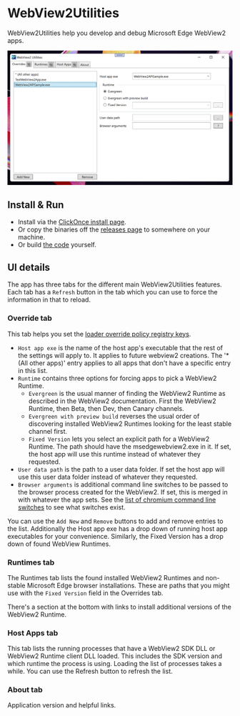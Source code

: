 # WebView2Utilities

WebView2Utilities help you develop and debug Microsoft Edge WebView2 apps.

![Screenshot of WebView2 Utilities](screenshot.png)

## Install & Run

* Install via the [ClickOnce install page](https://david-risney.github.io/webview2-utils/install/wv2util.application).
* Or copy the binaries off the [releases page](https://github.com/david-risney/webview2-utils/releases/) to somewhere on your machine.
* Or build [the code](https://github.com/david-risney/webview2-utils) yourself.

## UI details

The app has three tabs for the different main WebView2Utilities features. Each tab has a `Refresh` button in the tab which you can use to force the information in that to reload.

### Override tab

This tab helps you set the [loader override policy registry keys](https://docs.microsoft.com/en-us/microsoft-edge/webview2/reference/win32/webview2-idl?view=webview2-1.0.774.44#createcorewebview2environmentwithoptions).

* `Host app exe` is the name of the host app's executable that the rest of the settings will apply to. It applies to future webview2 creations. The '* (All other apps)' entry applies to all apps that don't have a specific entry in this list.
* `Runtime` contains three options for forcing apps to pick a WebView2 Runtime.
  * `Evergreen` is the usual manner of finding the WebView2 Runtime as described in the WebView2 documentation. First the WebView2 Runtime, then Beta, then Dev, then Canary channels.
  * `Evergreen with preview build` reverses the usual order of discovering installed WebView2 Runtimes looking for the least stable channel first.
  * `Fixed Version` lets you select an explicit path for a WebView2 Runtime. The path should have the msedgewebview2.exe in it. If set, the host app will use this runtime instead of whatever they requested.
* `User data path` is the path to a user data folder. If set the host app will use this user data folder instead of whatever they requested.
* `Browser arguments` is additional command line switches to be passed to the browser process created for the WebView2. If set, this is merged in with whatever the app sets. See the [list of chromium command line switches](https://peter.sh/experiments/chromium-command-line-switches/) to see what switches exist.

You can use the `Add New` and `Remove` buttons to add and remove entries to the list. Additionally the Host app exe has a drop down of running host app executables for your convenience. Similarly, the Fixed Version has a drop down of found WebView Runtimes.

### Runtimes tab

The Runtimes tab lists the found installed WebView2 Runtimes and non-stable Microsoft Edge browser installations. These are paths that you might use with the `Fixed Version` field in the Overrides tab.

There's a section at the bottom with links to install additional versions of the WebView2 Runtime.

### Host Apps tab

This tab lists the running processes that have a WebView2 SDK DLL or WebView2 Runtime client DLL loaded. This includes the SDK version and which runtime the process is using. Loading the list of processes takes a while. You can use the Refresh button to refresh the list.

### About tab

Application version and helpful links.
